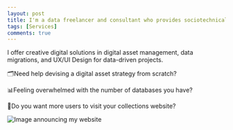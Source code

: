 ```yaml
---
layout: post
title: I'm a data freelancer and consultant who provides sociotechnical services
tags: [Services]
comments: true
---
```

I offer creative digital solutions in digital asset management, data migrations, and UX/UI Design for data-driven projects.

🗂️Need help devising a digital asset strategy from scratch? 

📊Feeling overwhelmed with the number of databases you have?

🧳Do you want more users to visit your collections website?

![Image announcing my website](https://drei558.github.io/assets/img/check_website_promo.png)

 

